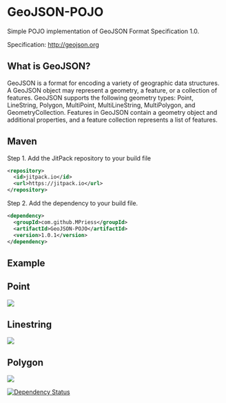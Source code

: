 GeoJSON-POJO
==================
Simple POJO implementation of GeoJSON Format Specification 1.0.

Specification: http://geojson.org


What is GeoJSON?
-------
GeoJSON is a format for encoding a variety of geographic data structures. A GeoJSON object may represent a geometry,
a feature, or a collection of features. GeoJSON supports the following geometry types: Point, LineString, Polygon, MultiPoint, MultiLineString, MultiPolygon, and GeometryCollection. Features in GeoJSON contain a geometry object and additional properties, and a feature collection represents a list of features.

Maven
-------
Step 1. Add the JitPack repository to your build file 

```xml
<repository>
  <id>jitpack.io</id>
  <url>https://jitpack.io</url>
</repository>
```

Step 2. Add the dependency to your build file.
```xml
<dependency>
  <groupId>com.github.MPriess</groupId>
  <artifactId>GeoJSON-POJO</artifactId>
  <version>1.0.1</version>
</dependency>
```

Example
-------

Point
------
<img src="http://mpriess.com/images/blog/point.png" />

Linestring
------
<img src="http://mpriess.com/images/blog/linestring.png" />


Polygon
------
<img src="http://mpriess.com/images/blog/polygon.png" />


[![Dependency Status](https://www.versioneye.com/user/projects/50466efa9a9d4a0002001162/badge.png)](https://www.versioneye.com/user/projects/50466efa9a9d4a0002001162)
